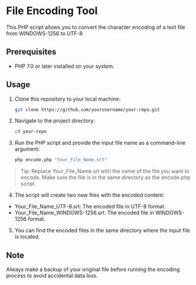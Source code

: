 # File Encoding Tool

This PHP script allows you to convert the character encoding of a text file from WINDOWS-1256 to UTF-8.

## Prerequisites

- PHP 7.0 or later installed on your system.

## Usage

1. Clone this repository to your local machine:

   ```bash
   git clone https://github.com/yourusername/your-repo.git

2. Navigate to the project directory:
    ```bash
   cd your-repo

3. Run the PHP script and provide the input file name as a command-line argument:
    ```bash
   php encode.php "Your_File_Name.srt"

> Tip: Replace Your_File_Name.srt with the name of the file you want to encode. Make sure the file is in the same directory as
the encode.php script.

4. The script will create two new files with the encoded content:
* Your_File_Name_UTF-8.srt: The encoded file in UTF-8 format.
* Your_File_Name_WINDOWS-1256.srt: The encoded file in WINDOWS-1256 format.

5. You can find the encoded files in the same directory where the input file is located.

## Note
Always make a backup of your original file before running the encoding process to avoid accidental data loss.

